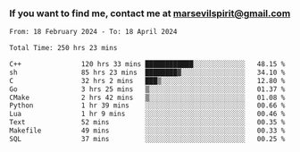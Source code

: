### If you want to find me, contact me at marsevilspirit@gmail.com

<!--
**marsevilspirit/marsevilspirit** is a ✨ _special_ ✨ repository because its `README.md` (this file) appears on your GitHub profile.

Here are some ideas to get you started:

- 🔭 I’m currently working on ...
- 🌱 I’m currently learning ...
- 👯 I’m looking to collaborate on ...
- 🤔 I’m looking for help with ...
- 💬 Ask me about ...
- 📫 How to reach me: ...
- 😄 Pronouns: ...
- ⚡ Fun fact: ...
-->
<!--START_SECTION:waka-->

```txt
From: 18 February 2024 - To: 18 April 2024

Total Time: 250 hrs 23 mins

C++               120 hrs 33 mins ████████████░░░░░░░░░░░░░   48.15 %
sh                85 hrs 23 mins  ████████▓░░░░░░░░░░░░░░░░   34.10 %
C                 32 hrs 2 mins   ███▒░░░░░░░░░░░░░░░░░░░░░   12.80 %
Go                3 hrs 25 mins   ▒░░░░░░░░░░░░░░░░░░░░░░░░   01.37 %
CMake             2 hrs 42 mins   ▒░░░░░░░░░░░░░░░░░░░░░░░░   01.08 %
Python            1 hr 39 mins    ░░░░░░░░░░░░░░░░░░░░░░░░░   00.66 %
Lua               1 hr 9 mins     ░░░░░░░░░░░░░░░░░░░░░░░░░   00.46 %
Text              52 mins         ░░░░░░░░░░░░░░░░░░░░░░░░░   00.35 %
Makefile          49 mins         ░░░░░░░░░░░░░░░░░░░░░░░░░   00.33 %
SQL               37 mins         ░░░░░░░░░░░░░░░░░░░░░░░░░   00.25 %
```

<!--END_SECTION:waka-->
